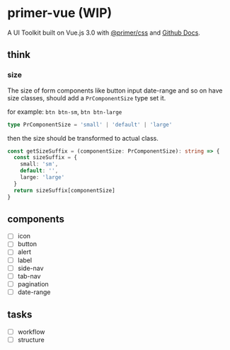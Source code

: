 # primer-vue (WIP)

A UI Toolkit built on Vue.js 3.0 with [@primer/css](https://primer.style/)
and [Github Docs](https://docs.github.com/).

## think

### size

The size of form components like button input date-range and so on have
size classes, should add a `PrComponentSize` type set it.

for example: `btn btn-sm`, `btn btn-large`

```ts
type PrComponentSize = 'small' | 'default' | 'large'
```

then the size should be transformed to actual class.

```ts
const getSizeSuffix = (componentSize: PrComponentSize): string => {
  const sizeSuffix = {
    small: 'sm',
    default: '',
    large: 'large'
  }
  return sizeSuffix[componentSize]
}
```

## components

- [ ] icon
- [ ] button
- [ ] alert
- [ ] label
- [ ] side-nav
- [ ] tab-nav
- [ ] pagination
- [ ] date-range

## tasks

- [ ] workflow
- [ ] structure

